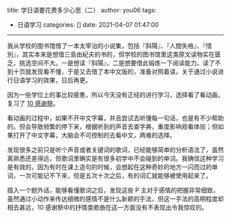 title: 学日语要花费多少心思（二）
author: you06
tags:
  - 日语学习
categories: []
date: 2021-04-07 01:47:00
---
我从学校的图书馆借了一本太宰治的小说集，包括『斜陽』、『人間失格』、『惜別』，其实本来是想借三島由紀夫的书的，但学校的图书馆里这类原文读物实在匮乏，挑选空间不大。一是想读『斜陽』，二是想要借此锻炼一下阅读能力。读了不到十页就发现看不懂，于是又去借了本中文版的，准备对照着读。关于通过小说进行日语学习的效果，日后再更。

因为一些学位上的事比较疲惫，所以今天没有正经的进行学习，选择看了看动画，复习了 [10 感谢祭](https://www.bilibili.com/video/BV1At411p7Cg)。

看动画的过程中，如果不开中文字幕，并且尝试去听懂每一句话，也是有不少帮助的。但会导致频繁的停下来，根据听到的声音去查字典，重度影响观看体验；但如果打开了中文字幕，大脑会不可控制的去看中文，两难的选择。

发现很多之前只是听个声音或者关键词的歌词，已经能够简单的分析语法了，虽然离熟悉还差得远，但歌词里确实是有很多初学中不会碰到的单词。我确信这种学习是有效的，因为有时在课上造句的时候，会想起在这种奇妙的地方一闪而过的单词，一次可能记不下来，但是五次十次之后，有的词汇就能够被使用起来了。

插入一个题外话，能够看懂歌词之后，发现这些 P 主对于感情的把握非常细致，虽然通过小动作来传达细微的感情不是什么新颖的手法，但这一手法的高明程度却相去甚远，10 感谢祭中的抒情类歌曲在这一方面没有不表现出令我惊叹的。
